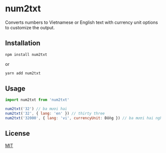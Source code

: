 # num2txt

Converts numbers to Vietnamese or English text with currency unit options to customize the output.

## Installation

```bash
npm install num2txt
```

or

```bash
yarn add num2txt
```

## Usage

```javascript
import num2txt from 'num2txt'

num2txt('32') // ba mươi hai
num2txt('32', { lang: 'en' }) // thirty three
num2txt('32000', { lang: 'vi', currencyUnit: Đồng }) // ba mươi hai nghìn đồng

```

## License

[MIT](https://choosealicense.com/licenses/mit/)

